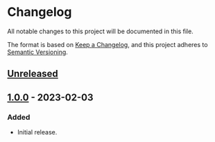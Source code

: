 # Changelog
All notable changes to this project will be documented in this file.

The format is based on [Keep a Changelog](https://keepachangelog.com/en/1.0.0/),
and this project adheres to [Semantic Versioning](https://semver.org/spec/v2.0.0.html).

## [Unreleased]

## [1.0.0] - 2023-02-03
### Added
- Initial release.

[Unreleased]: https://github.com/supernovus/lum.grid.js/compare/v1.0.0...HEAD
[1.0.0]: https://github.com/supernovus/lum.grid.js/releases/tag/v1.0.0

